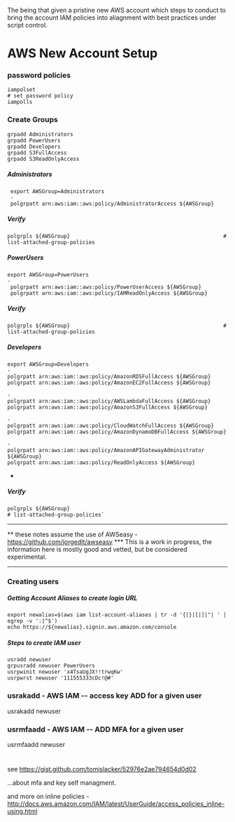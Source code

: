 The being that given a pristine new AWS account which steps to conduct to bring the account IAM policies into aliagnment with best practices under script control.

# AWS New Account Setup
 
### password policies
 
	iampolset                                                                 # set password policy
	iampolls
 
### Create Groups
 
	grpadd Administrators
	grpadd PowerUsers
	grpadd Developers
	grpadd S3FullAccess
	grpadd S3ReadOnlyAccess

##### Administrators
	 export AWSGroup=Administrators
	 -
	 polgrpatt arn:aws:iam::aws:policy/AdministratorAccess ${AWSGroup}
 
##### Verify
	polgrpls ${AWSGroup}                                                 # list-attached-group-policies


##### PowerUsers
	export AWSGroup=PowerUsers
	-
	 polgrpatt arn:aws:iam::aws:policy/PowerUserAccess ${AWSGroup}
	 polgrpatt arn:aws:iam::aws:policy/IAMReadOnlyAccess ${AWSGroup}

##### Verify
	polgrpls ${AWSGroup}                                                 # list-attached-group-policies

##### Developers
	export AWSGroup=Developers
	-
	polgrpatt arn:aws:iam::aws:policy/AmazonRDSFullAccess ${AWSGroup}
	polgrpatt arn:aws:iam::aws:policy/AmazonEC2FullAccess ${AWSGroup}
	
	-
	polgrpatt arn:aws:iam::aws:policy/AWSLambdaFullAccess ${AWSGroup}
	polgrpatt arn:aws:iam::aws:policy/AmazonS3FullAccess ${AWSGroup}
	
	-
	polgrpatt arn:aws:iam::aws:policy/CloudWatchFullAccess ${AWSGroup}
	polgrpatt arn:aws:iam::aws:policy/AmazonDynamoDBFullAccess ${AWSGroup}
	
	-
	polgrpatt arn:aws:iam::aws:policy/AmazonAPIGatewayAdministrator ${AWSGroup}
	polgrpatt arn:aws:iam::aws:policy/ReadOnlyAccess ${AWSGroup}

-
##### Verify
	polgrpls ${AWSGroup}                                                  # list-attached-group-policies`
 
----

** these notes assume the use of AWSeasy - https://github.com/jorgedlt/awseasy
*** This is a work in progress, the information here is mostly good and vetted, but be considered experimental.

----

### Creating users

##### Getting Account Aliases to create login URL
	export newalias=$(aws iam list-account-aliases | tr -d '{|}|[|]|"| ' | egrep -v ':|^$')
	echo https://${newalias}.signin.aws.amazon.com/console

##### Steps to create IAM user
	usradd newuser
	grpusradd newuser PowerUsers
	usrpwinit newuser 'x4TsaUgJX!!trwqKw' 
	usrpwrst newuser '111555333cDc!@#'
	
###  usrakadd - AWS IAM -- access key ADD for a given user

  usrakadd newuser

###   usrmfaadd - AWS IAM -- ADD MFA for a given user

  usrmfaadd newuser
  
#

see https://gist.github.com/tomislacker/52976e2ae794654d0d02

...about mfa and key self managment.

and more on inline policies - http://docs.aws.amazon.com/IAM/latest/UserGuide/access_policies_inline-using.html
